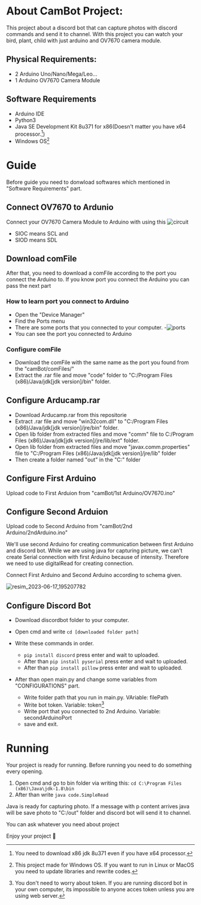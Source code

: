 # About CamBot Project:
This project about a discord bot that can capture photos with discord commands and send it to channel. With this project you can watch your bird, plant, child with just arduino and OV7670 camera module.
## Physical Requirements:
- 2 Arduino Uno/Nano/Mega/Leo...
- 1 Arduino OV7670 Camera Module 
## Software Requirements
- Arduino IDE
- Python3
- Java SE Development Kit 8u371 for x86(Doesn't matter you have x64 processor.[^1])
- Windows OS[^2]
# Guide
Before guide you need to donwload softwares which mentioned in "Software Requirements" part.
## Connect OV7670 to Ardunio
Connect your OV7670 Camera Module to Arduino with using this 
![circuit](https://github.com/voselef/cambot/assets/90857438/c5b0361e-3b09-41fa-ac24-c361e38b70cb)
- SIOC means SCL and
- SIOD means SDL
## Download comFile
After that, you need to download a comFile according to the port you connect the Arduino to. If you know port you connect the Arduino you can pass the next part
### How to learn port you connect to Arduino
- Open the "Device Manager"
- Find the Ports menu
- There are some ports that you connected to your computer.
-![ports](https://github.com/voselef/cambot/assets/90857438/e19cec5f-2572-4bae-b327-85d63216624c)
- You can see the port you connected to Arduino
### Configure comFile
- Download the comFile with the same name as the port you found from the "camBot/comFiles/"
- Extract the .rar file and move "code" folder to "C:/Program Files (x86)/Java/jdk[jdk version]/bin" folder.
## Configure Arducamp.rar

- Download Arducamp.rar from this repositorie
- Extract .rar file and move "win32com.dll" to "C:/Program Files (x86)/Java/jdk[jdk version]/jre/bin" folder.
- Open lib folder from extracted files and move "comm" file to C:/Program Files (x86)/Java/jdk[jdk version]/jre/lib/ext" folder.
- Open lib folder from extracted files and move "javax.comm.properties" file to "C:/Program Files (x86)/Java/jdk[jdk version]/jre/lib" folder
- Then create a folder named "out" in the "C:" folder

## Configure First Arduino

Upload code to First Arduion from "camBot/1st Arduino/OV7670.ino"

## Configure Second Arduion

Upload code to Second Arduino from "camBot/2nd Arduino/2ndArduino.ino"

We'll use second Arduino for creating communication between first Arduino and discord bot. While we are using java for capturing picture, we can't create Serial connection with first Arduino because of intensity. Therefore we need to use digitalRead for creating connection.

Connect First Arduino and Second Arduino according to schema given.

![resim_2023-06-17_195207782](https://github.com/voselef/camBot/assets/90857438/30362677-7f0e-49df-8d48-68f7697cec4d)

## Configure Discord Bot
- Download discordbot folder to your computer.
- Open cmd and write `cd [downloaded folder path]`
- Write these commands in order. 
  - `pip install discord` press enter and wait to uploaded.
  - After than `pip install pyserial` press enter and wait to uploaded.
  - After than `pip install pillow` press enter and wait to uploaded.

- After than open main.py and change some variables from "CONFIGURATIONS" part.
  - Write folder path that you run in main.py. VAriable: filePath
  - Write bot token. Variable: token[^3]
  - Write port that you connected to 2nd Arduino. Variable: secondArduinoPort
  - save and exit.

# Running
Your project is ready for running. Before running you need to do something every opening.
1. Open cmd and go to bin folder via writing this: `cd C:\Program Files (x86)\Java\jdk-1.8\bin`
2. After than write `java code.SimpleRead`

Java is ready for capturing photo. If a message with p content arrives java will be save photo to "C:/out" folder and discord bot will send it to channel.

You can ask whatever you need about project

Enjoy your project :tada:

[^1]: You need to download x86 jdk 8u371 even if you have x64 processor.
[^2]: This project made for Windows OS. If you want to run in Linux or MacOS you need to update libraries and rewrite codes.
[^3]: You don't need to worry about token. If you are running discord bot in your own computer, its impossible to anyone acces token unless you are using web server.
